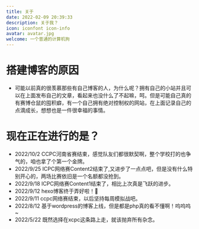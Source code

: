 ```yaml
---
title: 关于
date: 2022-02-09 20:39:33
description: 关于我？
icon: iconfont icon-info
avatar: avatar.jpg
welcome: 一个普通的计算机狗
---
```



# 搭建博客的原因

- 可能以前真的很羡慕那些有自己博客的人，为什么呢？拥有自己的小站并且可以在上面发布自己的文章，看起来也没什么了不起嘛，呵。但是可能自己真的有赛博仓鼠的囤积癖，有一个自己拥有绝对控制权的网站，在上面记录自己的点滴成长，想想也是一件很幸福的事情。

# 现在正在进行的是？

- 2022/10/2 CCPC河南省赛结束，感觉队友们都很默契啊，整个学校打的也争气的，咱也拿了个第一个金牌。
- 2022/9/25 ICPC网络赛Content2结束了,又进步了一点点吧，但是没有什么特别开心的，两场比赛依旧是一个名额都没抢到。
- 2022/9/18 ICPC网络赛Content1结束了，相比上次真是飞跃的进步。
- 2022/9/12 hexo博客终于弄好啦！🥳
- 2022/9/11 ccpc网络赛结束，以后坚持每周模拟战吧。
- 2022/8/12 基于wordpress的博客上线，但是都是php真的看不懂啊！呜呜呜~
- 2022/5/22 既然选择在xcpc这条路上走，就该抛弃所有杂念。

